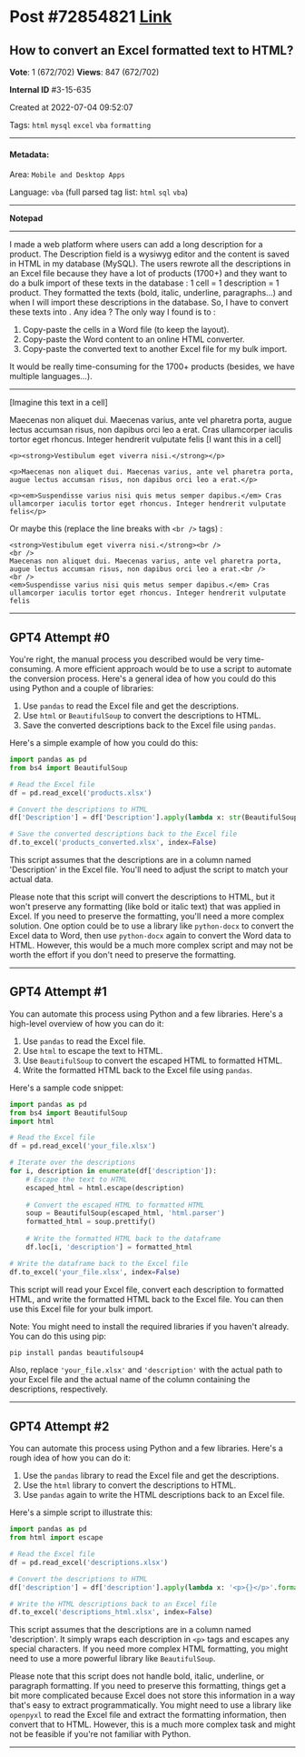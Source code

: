 
# Post \#72854821 [Link](https://stackoverflow.com/questions/72854821/)

## How to convert an Excel formatted text to HTML?

**Vote**: 1 (672/702) **Views**: 847 (672/702) 

**Internal ID** \#3-15-635

Created at 2022-07-04 09:52:07

Tags: `html` `mysql` `excel` `vba` `formatting`

----------

#### Metadata:

Area: `Mobile and Desktop Apps`

Language: `vba` (full parsed tag list: `html` `sql` `vba`)

----------

**Notepad**


----------

I made a web platform where users can add a long description for a product. The Description field is a wysiwyg editor and the content is saved in HTML in my database (MySQL).
The users rewrote all the descriptions in an Excel file because they have a lot of products (1700+) and they want to do a bulk import of these texts in the database : 1 cell = 1 description = 1 product.
They formatted the texts (bold, italic, underline, paragraphs...) and  when I will import these descriptions in the database. So, I have to convert these texts into .
Any idea ?
The only way I found is to :

1. Copy-paste the cells in a Word file (to keep the layout).
2. Copy-paste the Word content to an online HTML converter.
3. Copy-paste the converted text to another Excel file for my bulk import.


It would be really time-consuming for the 1700+ products (besides, we have multiple languages...).

---



[Imagine this text in a cell]

Maecenas non aliquet dui. Maecenas varius, ante vel pharetra porta, augue lectus accumsan risus, non dapibus orci leo a erat.
 Cras ullamcorper iaculis tortor eget rhoncus. Integer hendrerit vulputate felis
[I want this in a cell]
```
<p><strong>Vestibulum eget viverra nisi.</strong></p>

<p>Maecenas non aliquet dui. Maecenas varius, ante vel pharetra porta, augue lectus accumsan risus, non dapibus orci leo a erat.</p>

<p><em>Suspendisse varius nisi quis metus semper dapibus.</em> Cras ullamcorper iaculis tortor eget rhoncus. Integer hendrerit vulputate felis</p>
```

Or maybe this (replace the line breaks with `<br />` tags) :
```
<strong>Vestibulum eget viverra nisi.</strong><br />
<br />
Maecenas non aliquet dui. Maecenas varius, ante vel pharetra porta, augue lectus accumsan risus, non dapibus orci leo a erat.<br />
<br />
<em>Suspendisse varius nisi quis metus semper dapibus.</em> Cras ullamcorper iaculis tortor eget rhoncus. Integer hendrerit vulputate felis
```



----------
        
## GPT4 Attempt \#0

You're right, the manual process you described would be very time-consuming. A more efficient approach would be to use a script to automate the conversion process. Here's a general idea of how you could do this using Python and a couple of libraries:

1. Use `pandas` to read the Excel file and get the descriptions.
2. Use `html` or `BeautifulSoup` to convert the descriptions to HTML.
3. Save the converted descriptions back to the Excel file using `pandas`.

Here's a simple example of how you could do this:

```python
import pandas as pd
from bs4 import BeautifulSoup

# Read the Excel file
df = pd.read_excel('products.xlsx')

# Convert the descriptions to HTML
df['Description'] = df['Description'].apply(lambda x: str(BeautifulSoup(x, 'html.parser')))

# Save the converted descriptions back to the Excel file
df.to_excel('products_converted.xlsx', index=False)
```

This script assumes that the descriptions are in a column named 'Description' in the Excel file. You'll need to adjust the script to match your actual data.

Please note that this script will convert the descriptions to HTML, but it won't preserve any formatting (like bold or italic text) that was applied in Excel. If you need to preserve the formatting, you'll need a more complex solution. One option could be to use a library like `python-docx` to convert the Excel data to Word, then use `python-docx` again to convert the Word data to HTML. However, this would be a much more complex script and may not be worth the effort if you don't need to preserve the formatting.

--------

## GPT4 Attempt \#1

You can automate this process using Python and a few libraries. Here's a high-level overview of how you can do it:

1. Use `pandas` to read the Excel file.
2. Use `html` to escape the text to HTML.
3. Use `BeautifulSoup` to convert the escaped HTML to formatted HTML.
4. Write the formatted HTML back to the Excel file using `pandas`.

Here's a sample code snippet:

```python
import pandas as pd
from bs4 import BeautifulSoup
import html

# Read the Excel file
df = pd.read_excel('your_file.xlsx')

# Iterate over the descriptions
for i, description in enumerate(df['description']):
    # Escape the text to HTML
    escaped_html = html.escape(description)
    
    # Convert the escaped HTML to formatted HTML
    soup = BeautifulSoup(escaped_html, 'html.parser')
    formatted_html = soup.prettify()
    
    # Write the formatted HTML back to the dataframe
    df.loc[i, 'description'] = formatted_html

# Write the dataframe back to the Excel file
df.to_excel('your_file.xlsx', index=False)
```

This script will read your Excel file, convert each description to formatted HTML, and write the formatted HTML back to the Excel file. You can then use this Excel file for your bulk import.

Note: You might need to install the required libraries if you haven't already. You can do this using pip:

```bash
pip install pandas beautifulsoup4
```

Also, replace `'your_file.xlsx'` and `'description'` with the actual path to your Excel file and the actual name of the column containing the descriptions, respectively.

--------

## GPT4 Attempt \#2

You can automate this process using Python and a few libraries. Here's a rough idea of how you can do it:

1. Use the `pandas` library to read the Excel file and get the descriptions.
2. Use the `html` library to convert the descriptions to HTML.
3. Use `pandas` again to write the HTML descriptions back to an Excel file.

Here's a simple script to illustrate this:

```python
import pandas as pd
from html import escape

# Read the Excel file
df = pd.read_excel('descriptions.xlsx')

# Convert the descriptions to HTML
df['description'] = df['description'].apply(lambda x: '<p>{}</p>'.format(escape(x)))

# Write the HTML descriptions back to an Excel file
df.to_excel('descriptions_html.xlsx', index=False)
```

This script assumes that the descriptions are in a column named 'description'. It simply wraps each description in `<p>` tags and escapes any special characters. If you need more complex HTML formatting, you might need to use a more powerful library like `BeautifulSoup`.

Please note that this script does not handle bold, italic, underline, or paragraph formatting. If you need to preserve this formatting, things get a bit more complicated because Excel does not store this information in a way that's easy to extract programmatically. You might need to use a library like `openpyxl` to read the Excel file and extract the formatting information, then convert that to HTML. However, this is a much more complex task and might not be feasible if you're not familiar with Python.

--------
